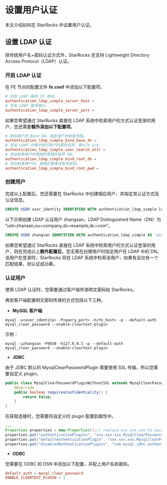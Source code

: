 # 设置用户认证

本文介绍如何在 StarRocks 中设置用户认证。

## 设置 LDAP 认证

除传统用户名+密码认证方式外，StarRocks 还支持 Lightweight Directory Access Protocol（LDAP）认证。

### 开启 LDAP 认证

在 FE 节点的配置文件 **fe.conf** 中添加以下配置项。

```conf
# 添加 LDAP 服务 IP 地址。
authentication_ldap_simple_server_host =
# 添加 LDAP 服务端口。
authentication_ldap_simple_server_port =
```

如果您希望通过 StarRocks 直接在 LDAP 系统中检索用户的方式认证登录的用户，您还需要**额外添加以下配置项**。

```conf
# 添加用户的 Base DN，指定用户的检索范围。
authentication_ldap_simple_bind_base_dn =
# 添加 LDAP 对象中标识用户的属性名称，默认为 uid。
authentication_ldap_simple_user_search_attr =
# 添加检索用户时使用的管理员账号 DN。
authentication_ldap_simple_bind_root_dn =
# 添加检索用户时，使用的管理员账号密码。
authentication_ldap_simple_bind_root_pwd =
```

### 创建用户

完成以上配置后，您还需要在 StarRocks 中创建相应用户，并指定其认证方式及认证信息。

```sql
CREATE USER user_identity IDENTIFIED WITH authentication_ldap_simple [AS 'ldap_distinguished_name'];
```

以下示例创建 LDAP 认证用户 zhangsan，LDAP Distinguished Name（DN）为 “uid=zhansan,ou=company,dc=example,dc=com”。

```sql
CREATE USER zhangsan IDENTIFIED WITH authentication_ldap_simple AS 'uid=zhansan,ou=company,dc=example,dc=com'
```

如果您希望通过 StarRocks 直接在 LDAP 系统中检索用户的方式认证登录的用户，则在完成以上**额外配置后**，您无需在创建用户时指定用户在 LDAP 中的 DN。该用户在登录时，StarRocks 将在 LDAP 系统中检索该用户，如果有且仅有一个匹配结果，则认证成功果。

### 认证用户

使用 LDAP 认证时，您需要通过客户端传递明文密码给 StarRocks。

典型客户端配置明文密码传递的方式包括以下三种。

* **MySQL 客户端**

```shell
mysql -u<user_identity> -P<query_port> -h<fe_host> -p --default-auth mysql_clear_password --enable-cleartext-plugin
```

示例：

```shell
mysql -uzhangsan -P9030 -h127.0.0.1 -p --default-auth mysql_clear_password --enable-cleartext-plugin
```

* **JDBC**

由于 JDBC 默认的 MysqlClearPasswordPlugin 需要使用 SSL 传输，所以您需要自定义 plugin。

```java
public class MysqlClearPasswordPluginWithoutSSL extends MysqlClearPasswordPlugin {
    @Override  
    public boolean requiresConfidentiality() {
        return false;
    }
}
```

在获取连接时，您需要将自定义的 plugin 配置到属性中。

```java
...
Properties properties = new Properties();// replace xxx.xxx.xxx to your pacakage name
properties.put("authenticationPlugins", "xxx.xxx.xxx.MysqlClearPasswordPluginWithoutSSL");
properties.put("defaultAuthenticationPlugin", "xxx.xxx.xxx.MysqlClearPasswordPluginWithoutSSL");
properties.put("disabledAuthenticationPlugins", "com.mysql.jdbc.authentication.MysqlNativePasswordPlugin");DriverManager.getConnection(url, properties);
```

* **ODBC**

您需要在 ODBC 的 DSN 中添加以下配置，并配上用户名和密码。

```conf
default_auth = mysql_clear_password
ENABLE_CLEARTEXT_PLUGIN = 1
```
